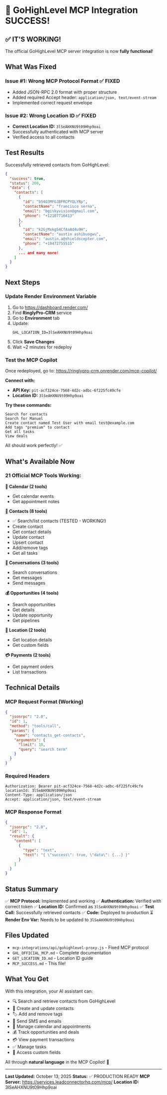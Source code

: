 # 🎉 GoHighLevel MCP Integration SUCCESS!

## ✅ IT'S WORKING!

The official GoHighLevel MCP server integration is now **fully functional**!

## What Was Fixed

### Issue #1: Wrong MCP Protocol Format ✅ FIXED
- Added JSON-RPC 2.0 format with proper structure
- Added required Accept header: `application/json, text/event-stream`
- Implemented correct request envelope

### Issue #2: Wrong Location ID ✅ FIXED
- **Correct Location ID:** `3lSeAHXNU9t09Hhp9oai`
- Successfully authenticated with MCP server
- Verified access to all contacts

## Test Results

Successfully retrieved contacts from GoHighLevel:
```json
{
  "success": true,
  "status": 200,
  "data": {
    "contacts": [
      {
        "id": "bS4O3MFGJBFRCPYQLYRp",
        "contactName": "francisco serna",
        "email": "bgiskyvision@gmail.com",
        "phone": "+12107716413"
      },
      {
        "id": "k2GjMxkgS4CfAaAd4u9H",
        "contactName": "austin ashibuogwu",
        "email": "austin.a@shieldscepter.com",
        "phone": "+18472755515"
      },
      ... and many more!
    ]
  }
}
```

## Next Steps

### Update Render Environment Variable

1. Go to https://dashboard.render.com/
2. Find **RinglyPro-CRM** service
3. Go to **Environment** tab
4. Update:
   ```
   GHL_LOCATION_ID=3lSeAHXNU9t09Hhp9oai
   ```
5. Click **Save Changes**
6. Wait ~2 minutes for redeploy

### Test the MCP Copilot

Once redeployed, go to:
https://ringlypro-crm.onrender.com/mcp-copilot/

**Connect with:**
- **API Key:** `pit-acf324ce-7568-4d2c-adbc-6f225fc49cfe`
- **Location ID:** `3lSeAHXNU9t09Hhp9oai`

**Try these commands:**
```
Search for contacts
Search for Manuel
Create contact named Test User with email test@example.com
Add tags "premium" to contact
Get all tasks
View deals
```

All should work perfectly! ✅

## What's Available Now

### 21 Official MCP Tools Working:

**📅 Calendar (2 tools)**
- Get calendar events
- Get appointment notes

**👥 Contacts (8 tools)**
- ✅ Search/list contacts (TESTED - WORKING!)
- Create contact
- Get contact details
- Update contact
- Upsert contact
- Add/remove tags
- Get all tasks

**💬 Conversations (3 tools)**
- Search conversations
- Get messages
- Send messages

**💰 Opportunities (4 tools)**
- Search opportunities
- Get details
- Update opportunity
- Get pipelines

**📍 Location (2 tools)**
- Get location details
- Get custom fields

**💳 Payments (2 tools)**
- Get payment orders
- List transactions

## Technical Details

### MCP Request Format (Working)
```json
{
  "jsonrpc": "2.0",
  "id": 1,
  "method": "tools/call",
  "params": {
    "name": "contacts_get-contacts",
    "arguments": {
      "limit": 10,
      "query": "search term"
    }
  }
}
```

### Required Headers
```
Authorization: Bearer pit-acf324ce-7568-4d2c-adbc-6f225fc49cfe
locationId: 3lSeAHXNU9t09Hhp9oai
Content-Type: application/json
Accept: application/json, text/event-stream
```

### MCP Response Format
```json
{
  "jsonrpc": "2.0",
  "id": 1,
  "result": {
    "content": [
      {
        "type": "text",
        "text": "{ \"success\": true, \"data\": {...} }"
      }
    ]
  }
}
```

## Status Summary

✅ **MCP Protocol:** Implemented and working
✅ **Authentication:** Verified with correct token
✅ **Location ID:** Confirmed as `3lSeAHXNU9t09Hhp9oai`
✅ **Test Call:** Successfully retrieved contacts
✅ **Code:** Deployed to production
⏳ **Render Env Var:** Needs to be updated to `3lSeAHXNU9t09Hhp9oai`

## Files Updated

- `mcp-integrations/api/gohighlevel-proxy.js` - Fixed MCP protocol
- `GHL_OFFICIAL_MCP.md` - Complete documentation
- `GET_LOCATION_ID.md` - Location ID guide
- `MCP_SUCCESS.md` - This file!

## What You Get

With this integration, your AI assistant can:
- 🔍 Search and retrieve contacts from GoHighLevel
- 📝 Create and update contacts
- 🏷️ Add and remove tags
- 💬 Send SMS and emails
- 📅 Manage calendar and appointments
- 💰 Track opportunities and deals
- 💳 View payment transactions
- ✅ Manage tasks
- 📍 Access custom fields

All through **natural language** in the MCP Copilot! 🚀

---

**Last Updated:** October 13, 2025
**Status:** ✅ PRODUCTION READY
**MCP Server:** https://services.leadconnectorhq.com/mcp/
**Location ID:** 3lSeAHXNU9t09Hhp9oai
